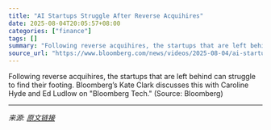 ```yaml
---
title: "AI Startups Struggle After Reverse Acquihires"
date: 2025-08-04T20:05:57+08:00
categories: ["finance"]
tags: []
summary: "Following reverse acquihires, the startups that are left behind can struggle to find their footing. Bloomberg’s Kate Clark discusses this with Caroline Hyde and Ed Ludlow on \"Bloomberg Tech.\" (Source:"
source_url: "https://www.bloomberg.com/news/videos/2025-08-04/ai-startups-struggle-after-reverse-acquihires-video"
---
```


Following reverse acquihires, the startups that are left behind can struggle to find their footing. Bloomberg’s Kate Clark discusses this with Caroline Hyde and Ed Ludlow on "Bloomberg Tech." (Source: Bloomberg)

---

*来源: [原文链接](https://www.bloomberg.com/news/videos/2025-08-04/ai-startups-struggle-after-reverse-acquihires-video)*
